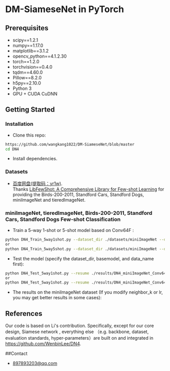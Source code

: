# DM-SiameseNet in PyTorch


## Prerequisites
- scipy==1.2.1
- numpy==1.17.0
- matplotlib==3.1.2
- opencv_python==4.1.2.30
- torch==1.2.0
- torchvision==0.4.0
- tqdm==4.60.0
- Pillow==8.2.0
- h5py==2.10.0
- Python 3
- GPU + CUDA CuDNN

## Getting Started
### Installation

- Clone this repo:
```bash
https://github.com/wangkang1022/DM-SiameseNet/blob/master
cd DN4
```

- Install dependencies.

### Datasets 
- [百度网盘(提取码：yr1w)](https://pan.baidu.com/share/init?surl=M3jFo2OI5GTOpytxgtO1qA). <br>
Thanks [LibFewShot: A Comprehensive Library for Few-shot Learning](https://arxiv.org/abs/2109.04898) for providing the Birds-200-2011, Standford Cars, Standford Dogs, miniImageNet and tieredImageNet.

###  miniImageNet, tieredImageNet, Birds-200-2011, Standford Cars, Standford Dogs Few-shot Classification
- Train a 5-way 1-shot or 5-shot model based on Conv64F :
```bash
python DN4_Train_5way1shot.py --dataset_dir ./datasets/miniImageNet --data_name miniImageNet
or
python DN4_Train_5way5shot.py --dataset_dir ./datasets/miniImageNet --data_name miniImageNet
```
- Test the model (specify the dataset_dir, basemodel, and data_name first):
```bash
python DN4_Test_5way1shot.py --resume ./results/DN4_miniImageNet_Conv64F_5Way_1Shot_K3/model_best.pth.tar --basemodel Conv64F
or
python DN4_Test_5way1shot.py --resume ./results/DN4_miniImageNet_Conv64F_5Way_5Shot_K3/model_best.pth.tar --basemodel Conv64F
```

- The results on the miniImageNet dataset (If you modify neighbor_k or lr, you may get better results in some cases): 


## References
Our code is based on Li's contribution. Specifically, except for our core design, Siamese network , everything else （e.g. backbone, dataset, evaluation standards, hyper-parameters）are built on and integrated in https://github.com/WenbinLee/DN4.

##Contact
- 897893203@qq.com
